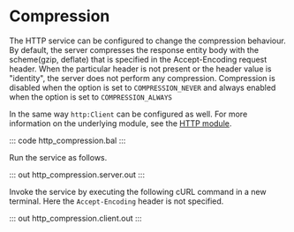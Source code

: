 # Compression

The HTTP service can be configured to change the compression behaviour. By default, the server
compresses the response entity body with the scheme(gzip, deflate) that is specified in the Accept-Encoding request header. When
the particular header is not present or the header value is "identity", the server does not perform any compression. Compression
is disabled when the option is set to `COMPRESSION_NEVER` and always enabled when the option is set to `COMPRESSION_ALWAYS`

In the same way `http:Client` can be configured as well. For more information on the underlying module, see the [HTTP module](https://docs.central.ballerina.io/ballerina/http/latest/).

::: code http_compression.bal :::

Run the service as follows.

::: out http_compression.server.out :::

Invoke the service by executing the following cURL command in a new terminal.
Here the `Accept-Encoding` header is not specified.

::: out http_compression.client.out :::
